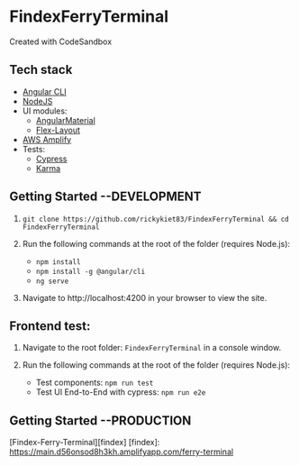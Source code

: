 # FindexFerryTerminal
Created with CodeSandbox


## Tech stack

- [Angular CLI][cli]
- [NodeJS][nodejs]
- UI modules:
  - [AngularMaterial][angular-material]
  - [Flex-Layout][angular-flex-layout]
- [AWS Amplify][aws-amplify]
- Tests:
   - [Cypress][cypress]
   - [Karma][karma]

[cli]: https://cli.angular.io/
[nodejs]: https://nodejs.org/
[angular-material]: https://material.angular.io/
[angular-flex-layout]: https://github.com/angular/flex-layout/
[aws-amplify]: https://aws.amazon.com/amplify/
[cypress]: https://www.cypress.io/
[karma]: https://karma-runner.github.io/latest/index.html


## Getting Started --DEVELOPMENT
1. `git clone https://github.com/rickykiet83/FindexFerryTerminal && cd FindexFerryTerminal`
2. Run the following commands at the root of the folder (requires Node.js):
   - `npm install`
   - `npm install -g @angular/cli`
   - `ng serve`

3. Navigate to http://localhost:4200 in your browser to view the site.

## Frontend test:

1. Navigate to the root folder: `FindexFerryTerminal` in a console window.
2. Run the following commands at the root of the folder (requires Node.js):

   - Test components: `npm run test`
   - Test UI End-to-End with cypress: `npm run e2e`


## Getting Started --PRODUCTION
[Findex-Ferry-Terminal][findex]
[findex]: https://main.d56onsod8h3kh.amplifyapp.com/ferry-terminal